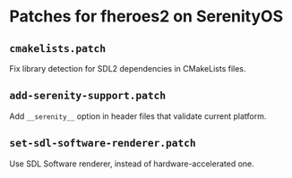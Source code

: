 # Patches for fheroes2 on SerenityOS

## `cmakelists.patch`

Fix library detection for SDL2 dependencies in CMakeLists files.

## `add-serenity-support.patch`

Add `__serenity__` option in header files that validate current platform.

## `set-sdl-software-renderer.patch`

Use SDL Software renderer, instead of hardware-accelerated one.
